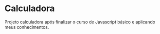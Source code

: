 # Calculadora
 Projeto calculadora após finalizar o curso de Javascript básico e aplicando meus conhecimentos.
